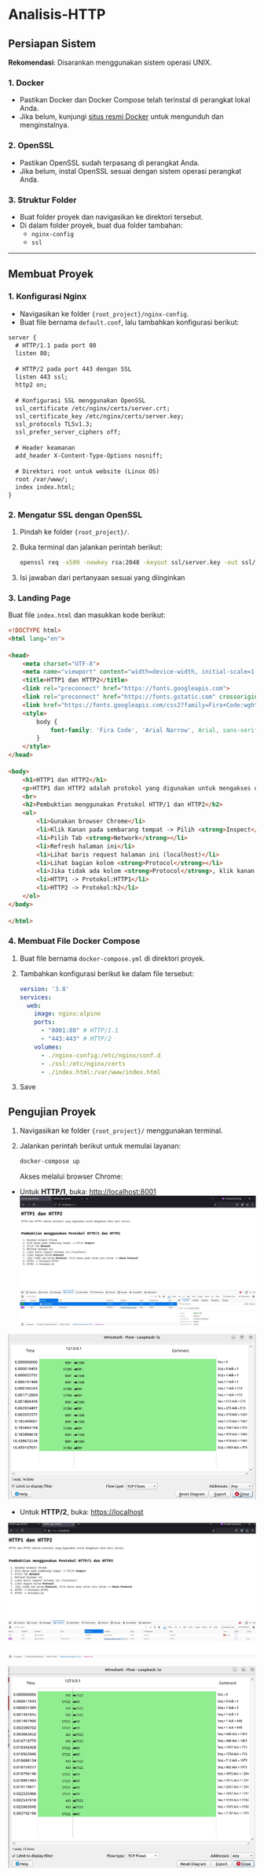 # Analisis-HTTP

## Persiapan Sistem
**Rekomendasi**: Disarankan menggunakan sistem operasi UNIX.

### 1. Docker
- Pastikan Docker dan Docker Compose telah terinstal di perangkat lokal Anda.
- Jika belum, kunjungi [situs resmi Docker](https://www.docker.com) untuk mengunduh dan menginstalnya.

### 2. OpenSSL
- Pastikan OpenSSL sudah terpasang di perangkat Anda.
- Jika belum, instal OpenSSL sesuai dengan sistem operasi perangkat Anda.

### 3. Struktur Folder
- Buat folder proyek dan navigasikan ke direktori tersebut.
- Di dalam folder proyek, buat dua folder tambahan:  
  - `nginx-config`  
  - `ssl`

---

## Membuat Proyek

### 1. Konfigurasi Nginx
- Navigasikan ke folder `{root_project}/nginx-config`.
- Buat file bernama `default.conf`, lalu tambahkan konfigurasi berikut:

```nginx
server {
  # HTTP/1.1 pada port 80
  listen 80;

  # HTTP/2 pada port 443 dengan SSL
  listen 443 ssl;
  http2 on;

  # Konfigurasi SSL menggunakan OpenSSL
  ssl_certificate /etc/nginx/certs/server.crt;
  ssl_certificate_key /etc/nginx/certs/server.key;
  ssl_protocols TLSv1.3;
  ssl_prefer_server_ciphers off;

  # Header keamanan
  add_header X-Content-Type-Options nosniff;

  # Direktori root untuk website (Linux OS)
  root /var/www/;
  index index.html;
} 
```
### 2. Mengatur SSL dengan OpenSSL
1. Pindah ke folder `{root_project}/`.
2. Buka terminal dan jalankan perintah berikut:

   ```bash
   openssl req -x509 -newkey rsa:2048 -keyout ssl/server.key -out ssl/server.crt -days 365 -nodes 
   ```
3. Isi jawaban dari pertanyaan sesuai yang diinginkan


### 3. Landing Page

Buat file `index.html` dan masukkan kode berikut:

```html
<!DOCTYPE html>
<html lang="en">

<head>
    <meta charset="UTF-8">
    <meta name="viewport" content="width=device-width, initial-scale=1.0">
    <title>HTTP1 dan HTTP2</title>
    <link rel="preconnect" href="https://fonts.googleapis.com">
    <link rel="preconnect" href="https://fonts.gstatic.com" crossorigin>
    <link href="https://fonts.googleapis.com/css2?family=Fira+Code:wght@300..700&family=Roboto+Slab:wght@100..900&display=swap" rel="stylesheet">
    <style>
        body {
            font-family: 'Fira Code', 'Arial Narrow', Arial, sans-serif, sans-serif;
        }
    </style>
</head>

<body>
    <h1>HTTP1 dan HTTP2</h1>
    <p>HTTP1 dan HTTP2 adalah protokol yang digunakan untuk mengakses data dari server.</p>
    <br>
    <h2>Pembuktian menggunakan Protokol HTTP/1 dan HTTP2</h2>
    <ol>
        <li>Gunakan browser Chrome</li>
        <li>Klik Kanan pada sembarang tempat -> Pilih <strong>Inspect</strong></li>
        <li>Pilih Tab <strong>Network</strong></li>
        <li>Refresh halaman ini</li>
        <li>Lihat baris request halaman ini (localhost)</li>
        <li>Lihat bagian kolom <strong>Protocol</strong></li>
        <li>Jika tidak ada kolom <strong>Protocol</strong>, klik kanan pada salah satu kolom -> <strong>Check Protocol</strong></li>
        <li>HTTP1 -> Protokol:HTTP1</li>
        <li>HTTP2 -> Protokol:h2</li>
    </ol>
</body>

</html>
```
   
  ### 4. Membuat File Docker Compose
1. Buat file bernama `docker-compose.yml` di direktori proyek.
2. Tambahkan konfigurasi berikut ke dalam file tersebut:

   ```yaml
   version: '3.8'
   services:
     web:
       image: nginx:alpine
       ports:
         - "8001:80" # HTTP/1.1
         - "443:443" # HTTP/2
       volumes:
         - ./nginx-config:/etc/nginx/conf.d
         - ./ssl:/etc/nginx/certs
         - ./index.html:/var/www/index.html
    ```
3. Save

## Pengujian Proyek
1. Navigasikan ke folder `{root_project}/` menggunakan terminal.
2. Jalankan perintah berikut untuk memulai layanan:

   ```bash
   docker-compose up
   ```

   Akses melalui browser Chrome:
- Untuk **HTTP/1**, buka: [http://localhost:8001](http://localhost:8001)
![Deskripsi Gambar](https://github.com/Harrydhe/Analisis-HTTP-SMTP-dan-DNS/blob/main/assets/http1%20protocol.jpg)

![Deskripsi Gambar](https://github.com/Harrydhe/Analisis-HTTP-SMTP-dan-DNS/blob/main/assets/Screenshot%202024-11-28%20214303.jpg)



- Untuk **HTTP/2**, buka: [https://localhost](https://localhost)

![Deskripsi Gambar](https://github.com/Harrydhe/Analisis-HTTP-SMTP-dan-DNS/blob/main/assets/http2protocol.jpg)

![Deskripsi Gambar](https://github.com/Harrydhe/Analisis-HTTP-SMTP-dan-DNS/blob/main/assets/http2.jpg)



